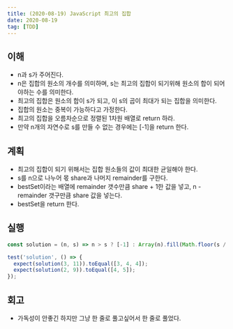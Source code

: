 ```yaml
---
title: (2020-08-19) JavaScript 최고의 집합
date: 2020-08-19
tag: [TDD]
---
```


## 이해

- n과 s가 주어진다.
- n은 집합의 원소의 개수를 의미하며, s는 최고의 집합이 되기위해 원소의 합이 되어야하는 수를 의미한다.
- 최고의 집합은 원소의 합이 s가 되고, 이 s의 곱이 최대가 되는 집합을 의미한다.
- 집합의 원소는 중복이 가능하다고 가정한다.
- 최고의 집합을 오름차순으로 정렬된 1차원 배열로 return 하라.
- 만약 n개의 자연수로 s를 만들 수 없는 경우에는 [-1]을 return 한다.

## 계획

- 최고의 집합이 되기 위해서는 집합 원소들의 값이 최대한 균일해야 한다.
- s를 n으로 나누어 몫 share과 나머지 remainder를 구한다.
- bestSet이라는 배열에 remainder 갯수만큼 share + 1한 값을 넣고, n - remainder 갯구만큼 share 값을 넣는다.
- bestSet을 return 한다.

## 실행

```javascript
const solution = (n, s) => n > s ? [-1] : Array(n).fill(Math.floor(s / n)).map((v, i) => i < n - s % n ? v : v + 1);

test('solution', () => {
  expect(solution(3, 11)).toEqual([3, 4, 4]);
  expect(solution(2, 9)).toEqual([4, 5]);
});
```

## 회고

- 가독성이 안좋긴 하지만 그냥 한 줄로 풀고싶어서 한 줄로 풀었다.
